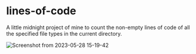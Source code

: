 # lines-of-code

A little midnight project of mine to count the non-empty lines of code of all the specified file types in the current directory. 

![Screenshot from 2023-05-28 15-19-42](https://github.com/ant1isbusy/lines-of-code/assets/115068541/b1651314-c7f3-47f3-9145-f5ccb89db0f7)
